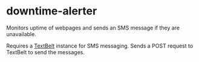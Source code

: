 # downtime-alerter
Monitors uptime of webpages and sends an SMS message if they are unavailable.

Requires a [TextBelt](https://github.com/typpo/textbelt) instance for SMS messaging.
Sends a POST request to TextBelt to send the messages.
